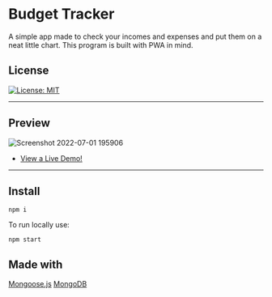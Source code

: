 # Budget Tracker
A simple app made to check your incomes and expenses and put them on a neat little chart. This program is built with PWA in mind.

## License

[![License: MIT](https://img.shields.io/badge/License-MIT-blue.svg)](https://opensource.org/licenses/MIT)
***

## Preview

![Screenshot 2022-07-01 195906](https://user-images.githubusercontent.com/98830462/176978676-7293b1b5-a548-4c22-bcb0-28b4c783e4ac.png)
- [View a Live Demo!](https://red-toonie-25937.herokuapp.com/)
***

## Install

```
npm i
```

To run locally use:

```
npm start
```

## Made with

[Mongoose.js](https://mongoosejs.com/)
[MongoDB](https://www.mongodb.com/)
